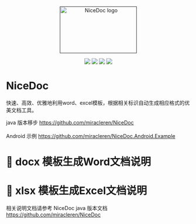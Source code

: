 <p align="center">
  <a href="" rel="noopener">
 <img width=210px height=128px src="images/logo.png" alt="NiceDoc logo"></a>
</p>

<p align="center">
    <img src="https://img.shields.io/badge/NiceDoc-1.3-cyan" />
    <img src="https://img.shields.io/badge/java-8-purple" />
    <img src="https://img.shields.io/badge/.Net-4.8-yellow" />
    <img src="https://img.shields.io/badge/Android-blue" />
</p>

# NiceDoc

快速、高效、优雅地利用word、excel模板，根据相关标识自动生成相应格式的优美文档工具。

java 版本移步 https://github.com/miracleren/NiceDoc  
<br/>Android 示例 https://github.com/miracleren/NiceDoc.Android.Example

# 🧐 docx 模板生成Word文档说明 <a name = "说明"></a>
# 🚀 xlsx 模板生成Excel文档说明 <a name = "说明"></a>
相关说明文档请参考 NiceDoc java 版本文档
https://github.com/miracleren/NiceDoc
